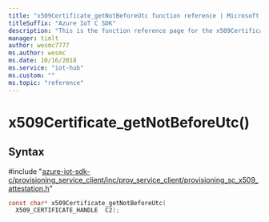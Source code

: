 ```yaml
---                             
title: "x509Certificate_getNotBeforeUtc function reference | Microsoft Docs" 
titleSuffix: "Azure IoT C SDK"            
description: "This is the function reference page for the x509Certificate_getNotBeforeUtc() function in the Azure IoT C SDK. This SDK is used with Azure IoT Hub and Azure IoT Hub Device Provisioning Service"            
manager: timlt                 
author: wesmc7777              
ms.author: wesmc               
ms.date: 10/16/2018                    
ms.service: "iot-hub"             
ms.custom: ""                
ms.topic: "reference"        
---                            
```


# x509Certificate_getNotBeforeUtc()

## Syntax

\#include "[azure-iot-sdk-c/provisioning_service_client/inc/prov_service_client/provisioning_sc_x509_attestation.h](../provisioning-sc-x509-attestation-h.md)"  
```C
const char* x509Certificate_getNotBeforeUtc(
  X509_CERTIFICATE_HANDLE  C2);
```

